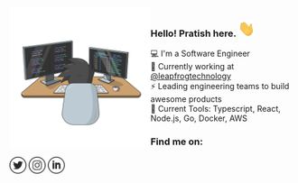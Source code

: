 <img src="https://raw.githubusercontent.com/pratishshr/pratishshr/master/developer.svg" width="250px" align="left" />

### Hello! Pratish here. <img src="https://raw.githubusercontent.com/pratishshr/pratishshr/master/hi.gif" width="30px" />

:computer: I'm a Software Engineer  
:briefcase: Currently working at [@leapfrogtechnology](https://github.com/leapfrogtechnology)  
:zap: Leading engineering teams to build awesome products  
:wrench: Current Tools: Typescript, React, Node.js, Go, Docker, AWS

### Find me on:

<a href="https://twitter.com/pratishshr" target="_blank"><img src="https://raw.githubusercontent.com/pratishshr/pratishshr/dark-mode/twitter.svg" alt="Twitter" width="30"></a>
<a href="https://www.instagram.com/pratishshr" target="_blank"><img src="https://raw.githubusercontent.com/pratishshr/pratishshr/dark-mode/instagram.svg" alt="Instagram" width="30"></a>
<a href="https://www.linkedin.com/in/pratishshr/" target="_blank"><img src="https://raw.githubusercontent.com/pratishshr/pratishshr/dark-mode/linkedin.svg" alt="LinkedIn" width="30"></a>
